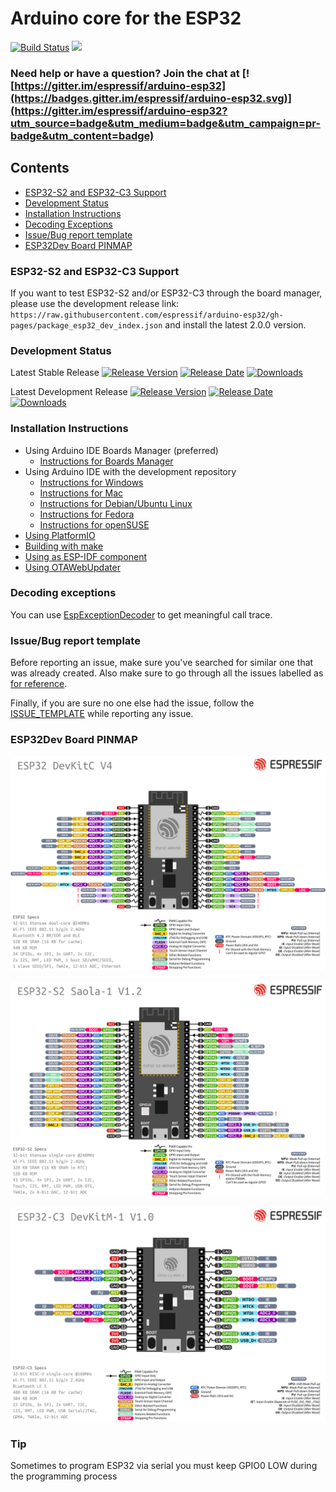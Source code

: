 # Arduino core for the ESP32
[![Build Status](https://travis-ci.org/espressif/arduino-esp32.svg?branch=master)](https://travis-ci.org/espressif/arduino-esp32) ![](https://github.com/espressif/arduino-esp32/workflows/ESP32%20Arduino%20CI/badge.svg)

### Need help or have a question? Join the chat at [![https://gitter.im/espressif/arduino-esp32](https://badges.gitter.im/espressif/arduino-esp32.svg)](https://gitter.im/espressif/arduino-esp32?utm_source=badge&utm_medium=badge&utm_campaign=pr-badge&utm_content=badge)

## Contents
- [ESP32-S2 and ESP32-C3 Support](#esp32-s2-and-esp32-c3-support)
- [Development Status](#development-status)
- [Installation Instructions](#installation-instructions)
- [Decoding Exceptions](#decoding-exceptions)
- [Issue/Bug report template](#issuebug-report-template)
- [ESP32Dev Board PINMAP](#esp32dev-board-pinmap)

### ESP32-S2 and ESP32-C3 Support
If you want to test ESP32-S2 and/or ESP32-C3 through the board manager, please use the development release link: `https://raw.githubusercontent.com/espressif/arduino-esp32/gh-pages/package_esp32_dev_index.json` and install the latest 2.0.0 version.

### Development Status

Latest Stable Release  [![Release Version](https://img.shields.io/github/release/espressif/arduino-esp32.svg?style=plastic)](https://github.com/espressif/arduino-esp32/releases/latest/) [![Release Date](https://img.shields.io/github/release-date/espressif/arduino-esp32.svg?style=plastic)](https://github.com/espressif/arduino-esp32/releases/latest/) [![Downloads](https://img.shields.io/github/downloads/espressif/arduino-esp32/latest/total.svg?style=plastic)](https://github.com/espressif/arduino-esp32/releases/latest/)

Latest Development Release  [![Release Version](https://img.shields.io/github/release/espressif/arduino-esp32/all.svg?style=plastic)](https://github.com/espressif/arduino-esp32/releases/latest/) [![Release Date](https://img.shields.io/github/release-date-pre/espressif/arduino-esp32.svg?style=plastic)](https://github.com/espressif/arduino-esp32/releases/latest/) [![Downloads](https://img.shields.io/github/downloads-pre/espressif/arduino-esp32/latest/total.svg?style=plastic)](https://github.com/espressif/arduino-esp32/releases/latest/)


### Installation Instructions
- Using Arduino IDE Boards Manager (preferred)
  + [Instructions for Boards Manager](docs/arduino-ide/boards_manager.md)
- Using Arduino IDE with the development repository
  + [Instructions for Windows](docs/arduino-ide/windows.md)
  + [Instructions for Mac](docs/arduino-ide/mac.md)
  + [Instructions for Debian/Ubuntu Linux](docs/arduino-ide/debian_ubuntu.md)
  + [Instructions for Fedora](docs/arduino-ide/fedora.md)
  + [Instructions for openSUSE](docs/arduino-ide/opensuse.md)
- [Using PlatformIO](docs/platformio.md)
- [Building with make](docs/make.md)
- [Using as ESP-IDF component](docs/esp-idf_component.md)
- [Using OTAWebUpdater](docs/OTAWebUpdate/OTAWebUpdate.md)

### Decoding exceptions

You can use [EspExceptionDecoder](https://github.com/me-no-dev/EspExceptionDecoder) to get meaningful call trace.

### Issue/Bug report template
Before reporting an issue, make sure you've searched for similar one that was already created. Also make sure to go through all the issues labelled as [for reference](https://github.com/espressif/arduino-esp32/issues?utf8=%E2%9C%93&q=is%3Aissue%20label%3A%22for%20reference%22%20).

Finally, if you are sure no one else had the issue, follow the [ISSUE_TEMPLATE](docs/ISSUE_TEMPLATE.md) while reporting any issue.

### ESP32Dev Board PINMAP

![Pin Functions](docs/esp32_pinmap.png)

![ESP32S2_Pinmap](docs/esp32s2_pinmap.png)

![ESP32C3_Pinmap](docs/esp32c3_pinmap.png)

### Tip

Sometimes to program ESP32 via serial you must keep GPIO0 LOW during the programming process
